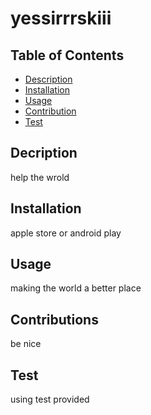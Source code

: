 # yessirrrskiii

## Table of Contents

- [Description](#decription)
- [Installation](#installation)
- [Usage](#usage)
- [Contribution](#contributions)
- [Test](#test)

 ## Decription

   
help the wrold

## Installation
    
apple store or android play

## Usage


making the world a better place

## Contributions
 
be nice

## Test

using test provided